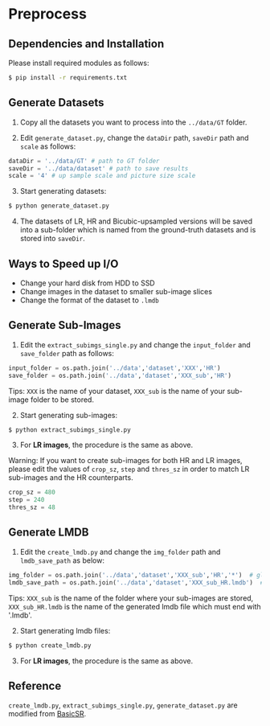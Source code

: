 # Preprocess

## Dependencies and Installation

Please install required modules as follows:

```bash
$ pip install -r requirements.txt
```

## Generate Datasets

1. Copy all the datasets you want to process into the `../data/GT` folder.

2. Edit `generate_dataset.py`, change the `dataDir` path, `saveDir` path and `scale` as follows:

```python
dataDir = '../data/GT' # path to GT folder
saveDir = '../data/dataset' # path to save results
scale = '4' # up sample scale and picture size scale
```

3. Start generating datasets:

```bash
$ python generate_dataset.py
```

4. The datasets of LR, HR and Bicubic-upsampled versions will be saved into a sub-folder which is named from the ground-truth datasets and is stored into `saveDir`.

## Ways to Speed up I/O

- Change your hard disk from HDD to SSD
- Change images in the dataset to smaller sub-image slices
- Change the format of the dataset to `.lmdb`

## Generate Sub-Images

1. Edit the `extract_subimgs_single.py` and change the `input_folder` and `save_folder` path as follows:

```python
input_folder = os.path.join('../data','dataset','XXX','HR')
save_folder = os.path.join('../data','dataset','XXX_sub','HR')
```

Tips: `XXX` is the name of your dataset, `XXX_sub` is the name of your sub-image folder to be stored.

2. Start generating sub-images:

```bash
$ python extract_subimgs_single.py
```

3. For **LR images**, the procedure is the same as above.

Warning: If you want to create sub-images for both HR and LR images, please edit the values of `crop_sz`, `step` and `thres_sz` in order to match LR sub-images and the HR counterparts.

```python
crop_sz = 480
step = 240
thres_sz = 48
```

## Generate LMDB

1. Edit the `create_lmdb.py` and change the `img_folder` path and `lmdb_save_path` as below:

```python
img_folder = os.path.join('../data','dataset','XXX_sub','HR','*')  # glob matching pattern
lmdb_save_path = os.path.join('../data','dataset','XXX_sub_HR.lmdb')  # must end with lmdb
```

Tips: `XXX_sub` is the name of the folder where your sub-images are stored, `XXX_sub_HR.lmdb` is the name of the generated lmdb file which must end with '.lmdb'.

2. Start generating lmdb files:

```bash
$ python create_lmdb.py
```

3. For **LR images**, the procedure is the same as above.

## Reference

`create_lmdb.py`, `extract_subimgs_single.py`, `generate_dataset.py` are modified from [BasicSR](https://github.com/xinntao/BasicSR).
